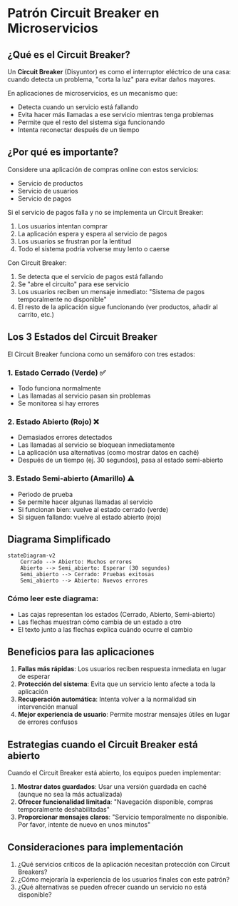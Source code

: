 # Patrón Circuit Breaker en Microservicios

## ¿Qué es el Circuit Breaker?

Un **Circuit Breaker** (Disyuntor) es como el interruptor eléctrico de una casa: cuando detecta un problema, "corta la luz" para evitar daños mayores.

En aplicaciones de microservicios, es un mecanismo que:
- Detecta cuando un servicio está fallando
- Evita hacer más llamadas a ese servicio mientras tenga problemas
- Permite que el resto del sistema siga funcionando
- Intenta reconectar después de un tiempo

## ¿Por qué es importante?

Considere una aplicación de compras online con estos servicios:
- Servicio de productos
- Servicio de usuarios
- Servicio de pagos

Si el servicio de pagos falla y no se implementa un Circuit Breaker:
1. Los usuarios intentan comprar
2. La aplicación espera y espera al servicio de pagos
3. Los usuarios se frustran por la lentitud
4. Todo el sistema podría volverse muy lento o caerse

Con Circuit Breaker:
1. Se detecta que el servicio de pagos está fallando
2. Se "abre el circuito" para ese servicio
3. Los usuarios reciben un mensaje inmediato: "Sistema de pagos temporalmente no disponible"
4. El resto de la aplicación sigue funcionando (ver productos, añadir al carrito, etc.)

## Los 3 Estados del Circuit Breaker

El Circuit Breaker funciona como un semáforo con tres estados:

### 1. Estado Cerrado (Verde) ✅
- Todo funciona normalmente
- Las llamadas al servicio pasan sin problemas
- Se monitorea si hay errores

### 2. Estado Abierto (Rojo) ❌
- Demasiados errores detectados
- Las llamadas al servicio se bloquean inmediatamente
- La aplicación usa alternativas (como mostrar datos en caché)
- Después de un tiempo (ej. 30 segundos), pasa al estado semi-abierto

### 3. Estado Semi-abierto (Amarillo) ⚠️
- Periodo de prueba
- Se permite hacer algunas llamadas al servicio
- Si funcionan bien: vuelve al estado cerrado (verde)
- Si siguen fallando: vuelve al estado abierto (rojo)

## Diagrama Simplificado

```mermaid
stateDiagram-v2
    Cerrado --> Abierto: Muchos errores
    Abierto --> Semi_abierto: Esperar (30 segundos)
    Semi_abierto --> Cerrado: Pruebas exitosas
    Semi_abierto --> Abierto: Nuevos errores
```

### Cómo leer este diagrama:
- Las cajas representan los estados (Cerrado, Abierto, Semi-abierto)
- Las flechas muestran cómo cambia de un estado a otro
- El texto junto a las flechas explica cuándo ocurre el cambio



## Beneficios para las aplicaciones

1. **Fallas más rápidas**: Los usuarios reciben respuesta inmediata en lugar de esperar
2. **Protección del sistema**: Evita que un servicio lento afecte a toda la aplicación 
3. **Recuperación automática**: Intenta volver a la normalidad sin intervención manual
4. **Mejor experiencia de usuario**: Permite mostrar mensajes útiles en lugar de errores confusos

## Estrategias cuando el Circuit Breaker está abierto

Cuando el Circuit Breaker está abierto, los equipos pueden implementar:

1. **Mostrar datos guardados**: Usar una versión guardada en caché (aunque no sea la más actualizada)
2. **Ofrecer funcionalidad limitada**: "Navegación disponible, compras temporalmente deshabilitadas"
3. **Proporcionar mensajes claros**: "Servicio temporalmente no disponible. Por favor, intente de nuevo en unos minutos"

## Consideraciones para implementación

1. ¿Qué servicios críticos de la aplicación necesitan protección con Circuit Breakers?
2. ¿Cómo mejoraría la experiencia de los usuarios finales con este patrón?
3. ¿Qué alternativas se pueden ofrecer cuando un servicio no está disponible? 